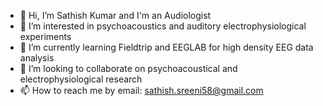 - 👋 Hi, I’m Sathish Kumar and I'm an Audiologist
- 👀 I’m interested in psychoacoustics and auditory electrophysiological experiments 
- 🌱 I’m currently learning Fieldtrip and EEGLAB for high density EEG data analysis 
- 💞️ I’m looking to collaborate on psychoacoustical and electrophysiological research
- 📫 How to reach me by email: sathish.sreeni58@gmail.com

<!---
SATHish64103/SATHish64103 is a ✨ special ✨ repository because its `README.md` (this file) appears on your GitHub profile.
You can click the Preview link to take a look at your changes.
--->
